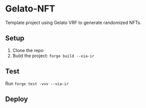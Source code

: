 # Gelato-NFT

Template project using Gelato VRF to generate randomized NFTs.

## Setup

1. Clone the repo
2. Build the project: `forge build --via-ir`
   
## Test

Run `forge test -vvv --via-ir`

## Deploy
